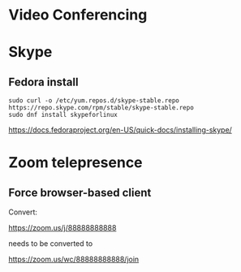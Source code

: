 # Video Conferencing
# Skype

## Fedora install

```
sudo curl -o /etc/yum.repos.d/skype-stable.repo https://repo.skype.com/rpm/stable/skype-stable.repo
sudo dnf install skypeforlinux
```

https://docs.fedoraproject.org/en-US/quick-docs/installing-skype/


# Zoom telepresence

## Force browser-based client

Convert:

https://zoom.us/j/88888888888

needs to be converted to

https://zoom.us/wc/88888888888/join
